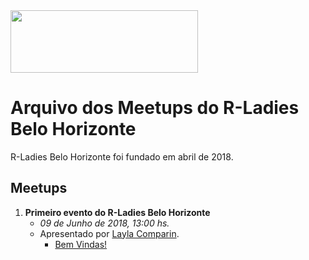<img src="https://github.com/rladies/starter-kit/blob/master/logo/R-LadiesGlobal_RBG_online_LogoWithText_Horizontal.png" data-canonical-src="https://github.com/rladies/starter-kit/blob/master/logo/R-LadiesGlobal_RBG_online_LogoWithText_Horizontal.png" width="300" height="100" />

# Arquivo dos Meetups do R-Ladies Belo Horizonte

R-Ladies Belo Horizonte foi fundado em abril de 2018.

## Meetups
  1. **Primeiro evento do R-Ladies Belo Horizonte**
      - *09 de Junho de 2018, 13:00 hs.*
      - Apresentado por [Layla Comparin](https://rladies.org/brazil-rladies/name/layla-comparin/).
          * [Bem Vindas!](https://github.com/laylacomparin/meetup-presentations_rladiesbh/blob/master/Meetups/FirstMeetup-BH.pdf)
